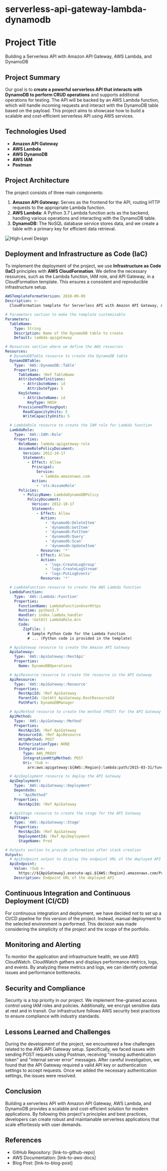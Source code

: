# serverless-api-gateway-lambda-dynamodb

# Project Title
Building a Serverless API with Amazon API Gateway, AWS Lambda, and DynamoDB

## Project Summary
Our goal is to **create a powerful serverless API that interacts with DynamoDB to perform CRUD operations** and supports additional operations for testing. The API will be backed by an AWS Lambda function, which will handle incoming requests and interact with the DynamoDB table based on the payload. This project aims to showcase how to build a scalable and cost-efficient serverless API using AWS services.

## Technologies Used
- **Amazon API Gateway**
- **AWS Lambda**
- **AWS DynamoDB**
- **AWS IAM**
- **Postman**

## Project Architecture
The project consists of three main components:
1. **Amazon API Gateway:** Serves as the frontend for the API, routing HTTP requests to the appropriate Lambda function.
2. **AWS Lambda:** A Python 3.7 Lambda function acts as the backend, handling various operations and interacting with the DynamoDB table.
3. **DynamoDB:** The NoSQL database service stores data, and we create a table with a primary key for efficient data retrieval.

![High-Level Design](https://cdn.hashnode.com/res/hashnode/image/upload/v1690899236087/dd4f2db8-6930-4c67-819a-599a0db1e97e.png)

## Deployment and Infrastructure as Code (IaC)
To implement the deployment of the project, we use **Infrastructure as Code (IaC)** principles with **AWS CloudFormation**. We define the necessary resources, such as the Lambda function, IAM role, and API Gateway, in a CloudFormation template. This ensures a consistent and reproducible infrastructure setup.

```yml
AWSTemplateFormatVersion: 2010-09-09
Description: >-
  CloudFormation template for Serverless API with Amazon API Gateway, AWS Lambda, and DynamoDB

# Parameters section to make the template customizable
Parameters:
  TableName:
    Type: String
    Description: Name of the DynamoDB table to create
    Default: lambda-apigateway

# Resources section where we define the AWS resources
Resources:
  # DynamoDBTable resource to create the DynamoDB table
  DynamoDBTable:
    Type: 'AWS::DynamoDB::Table'
    Properties:
      TableName: !Ref TableName
      AttributeDefinitions:
        - AttributeName: id
          AttributeType: S
      KeySchema:
        - AttributeName: id
          KeyType: HASH
      ProvisionedThroughput:
        ReadCapacityUnits: 5
        WriteCapacityUnits: 5

  # LambdaRole resource to create the IAM role for Lambda function
  LambdaRole:
    Type: 'AWS::IAM::Role'
    Properties:
      RoleName: lambda-apigateway-role
      AssumeRolePolicyDocument:
        Version: 2012-10-17
        Statement:
          - Effect: Allow
            Principal:
              Service:
                - lambda.amazonaws.com
            Action:
              - 'sts:AssumeRole'
      Policies:
        - PolicyName: LambdaDynamoDBPolicy
          PolicyDocument:
            Version: 2012-10-17
            Statement:
              - Effect: Allow
                Action:
                  - 'dynamodb:DeleteItem'
                  - 'dynamodb:GetItem'
                  - 'dynamodb:PutItem'
                  - 'dynamodb:Query'
                  - 'dynamodb:Scan'
                  - 'dynamodb:UpdateItem'
                Resource: '*'
              - Effect: Allow
                Action:
                  - 'logs:CreateLogGroup'
                  - 'logs:CreateLogStream'
                  - 'logs:PutLogEvents'
                Resource: '*'

  # LambdaFunction resource to create the AWS Lambda function
  LambdaFunction:
    Type: 'AWS::Lambda::Function'
    Properties:
      FunctionName: LambdaFunctionOverHttps
      Runtime: python3.7
      Handler: index.lambda_handler
      Role: !GetAtt LambdaRole.Arn
      Code:
        ZipFile: |
          # Sample Python Code for the Lambda Function
          # ... (Python code is provided in the template)

  # ApiGateway resource to create the Amazon API Gateway
  ApiGateway:
    Type: 'AWS::ApiGateway::RestApi'
    Properties:
      Name: DynamoDBOperations

  # ApiResource resource to create the resource in the API Gateway
  ApiResource:
    Type: 'AWS::ApiGateway::Resource'
    Properties:
      RestApiId: !Ref ApiGateway
      ParentId: !GetAtt ApiGateway.RootResourceId
      PathPart: DynamoDBManager

  # ApiMethod resource to create the method (POST) for the API Gateway
  ApiMethod:
    Type: 'AWS::ApiGateway::Method'
    Properties:
      RestApiId: !Ref ApiGateway
      ResourceId: !Ref ApiResource
      HttpMethod: POST
      AuthorizationType: NONE
      Integration:
        Type: AWS_PROXY
        IntegrationHttpMethod: POST
        Uri: !Sub >-
          arn:aws:apigateway:${AWS::Region}:lambda:path/2015-03-31/functions/${LambdaFunction.Arn}/invocations

  # ApiDeployment resource to deploy the API Gateway
  ApiDeployment:
    Type: 'AWS::ApiGateway::Deployment'
    DependsOn:
      - "ApiMethod"
    Properties:
      RestApiId: !Ref ApiGateway

  # ApiStage resource to create the stage for the API Gateway
  ApiStage:
    Type: 'AWS::ApiGateway::Stage'
    Properties:
      RestApiId: !Ref ApiGateway
      DeploymentId: !Ref ApiDeployment
      StageName: Prod

# Outputs section to provide information after stack creation
Outputs:
  # ApiEndpoint output to display the endpoint URL of the deployed API
  ApiEndpoint:
    Value: !Sub >-
      https://${ApiGateway}.execute-api.${AWS::Region}.amazonaws.com/Prod/DynamoDBManager
    Description: Endpoint URL of the deployed API

```

## Continuous Integration and Continuous Deployment (CI/CD)
For continuous integration and deployment, we have decided not to set up a CI/CD pipeline for this version of the project. Instead, manual deployment to the selected environment is performed. This decision was made considering the simplicity of the project and the scope of the portfolio.

## Monitoring and Alerting
To monitor the application and infrastructure health, we use AWS CloudWatch. CloudWatch gathers and displays performance metrics, logs, and events. By analyzing these metrics and logs, we can identify potential issues and performance bottlenecks.

## Security and Compliance
Security is a top priority in our project. We implement fine-grained access control using IAM roles and policies. Additionally, we encrypt sensitive data at rest and in transit. Our infrastructure follows AWS security best practices to ensure compliance with industry standards.

## Lessons Learned and Challenges
During the development of the project, we encountered a few challenges related to the AWS API Gateway setup. Specifically, we faced issues with sending POST requests using Postman, receiving "missing authentication token" and "internal server error" messages. After careful investigation, we found that the API Gateway required a valid API key or authentication settings to accept requests. Once we added the necessary authentication settings, the issues were resolved.

## Conclusion
Building a serverless API with Amazon API Gateway, AWS Lambda, and DynamoDB provides a scalable and cost-efficient solution for modern applications. By following this project's principles and best practices, developers can create robust and maintainable serverless applications that scale effortlessly with user demands.

## References
- GitHub Repository: [link-to-github-repo]
- AWS Documentation: [link-to-aws-docs]
- Blog Post: [link-to-blog-post]